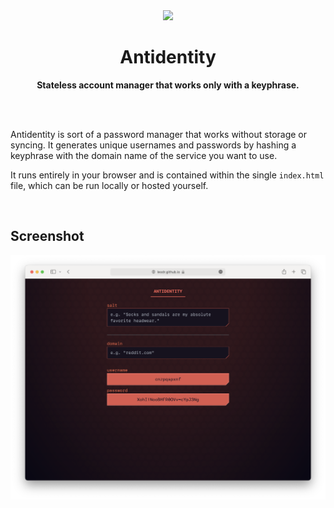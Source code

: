 <div align="center">
  <a href="https://leodr.github.io/antidentity/">
    <img src="logo.png" height="200" />
  </a>
</div>

<h1 align="center">Antidentity</h1>

<p align="center">
  <b>
    Stateless account manager that works only with a keyphrase. 
  </b>
</p>

<br><br>

Antidentity is sort of a password manager that works without storage or syncing.
It generates unique usernames and passwords by hashing a keyphrase with the
domain name of the service you want to use.

It runs entirely in your browser and is contained within the single `index.html`
file, which can be run locally or hosted yourself.

<br>

## Screenshot

![Screenshot of Antidentity](./readme-assets/screenshot.png)
